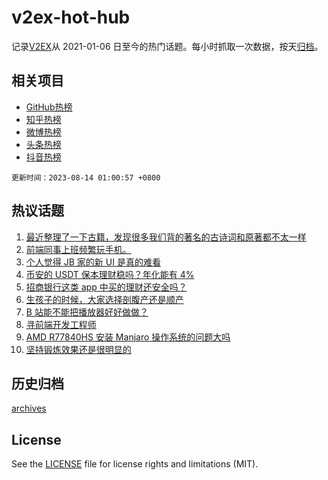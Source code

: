 # v2ex-hot-hub

 记录[V2EX](https://www.v2ex.com/)从 2021-01-06 日至今的热门话题。每小时抓取一次数据，按天[归档](archives)。
 
 ## 相关项目

- [GitHub热榜](https://github.com/it985/github-hot-hub)
- [知乎热榜](https://github.com/it985/zhihu-hot-hub)
- [微博热榜](https://github.com/it985/weibo-hot-hub)
- [头条热榜](https://github.com/it985/toutiao-hot-hub)
- [抖音热榜](https://github.com/it985/douyin-hot-hub)


 `更新时间：2023-08-14 01:00:57 +0800`

## 热议话题

1. [最近整理了一下古籍，发现很多我们背的著名的古诗词和原著都不太一样](https://www.v2ex.com/t/964852)
1. [前端同事上班频繁玩手机。](https://www.v2ex.com/t/964872)
1. [个人觉得 JB 家的新 UI 是真的难看](https://www.v2ex.com/t/964929)
1. [币安的 USDT 保本理财稳吗？年化能有 4%](https://www.v2ex.com/t/964845)
1. [招商银行这类 app 中买的理财还安全吗？](https://www.v2ex.com/t/964816)
1. [生孩子的时候，大家选择剖腹产还是顺产](https://www.v2ex.com/t/964819)
1. [B 站能不能把播放器好好做做？](https://www.v2ex.com/t/964811)
1. [寻前端开发工程师](https://www.v2ex.com/t/964813)
1. [AMD R77840HS 安装 Manjaro 操作系统的问题大吗](https://www.v2ex.com/t/964862)
1. [坚持锻炼效果还是很明显的](https://www.v2ex.com/t/964821)

## 历史归档

[archives](archives)

## License

See the [LICENSE](LICENSE) file for license rights and limitations (MIT).
